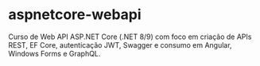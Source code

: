 # aspnetcore-webapi
Curso de Web API ASP.NET Core (.NET 8/9) com foco em criação de APIs REST, EF Core, autenticação JWT, Swagger e consumo em Angular, Windows Forms e GraphQL.
